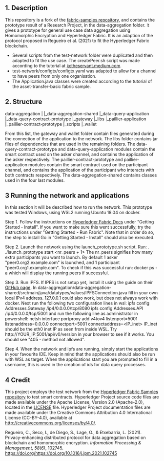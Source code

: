 [//]: # (SPDX-License-Identifier: CC-BY-4.0)

## 1. Description
This repository is a fork of the [fabric-samples repository](https://github.com/hyperledger/fabric-samples), and contains the prototype result of a Research Project, in the data-aggregation folder. It gives a prototype for general use case data aggregation using Homomorphic Encryption and Hyperledger Fabric. It is an adaption of the protocol proposed in Regueiro et al. (2021) to fit the Hyperledger Fabric blockchain.
- Several scripts from the test-network folder were duplicated and then adapted to fit the use case. The createPeer.sh script was made according to the tutorial at [kctheservant.medium.com](https://kctheservant.medium.com/add-a-peer-to-an-organization-in-test-network-hyperledger-fabric-v2-2-4a08cb901c98).
- test-network/configtx/configtx.yaml was adapted to allow for a channel to have peers from only one organisation.
- The Application.java classes were created according to the tutorial of the asset-transfer-basic fabric sample.

## 2. Structure
data-aggregation
|
|_data-aggregation-shared
|_data-query-application
|_data-query-contract-prototype
|_gateway
|_libs
|_paillier-application
|_paillier-contract-prototype
|_scripts
|_wallet

From this list, the gateway and wallet folder contain files generated during the connection of the application to the network. The libs folder contains jar files of dependencies that are used in the remaining folders. The data-query-contract-prototype and data-query-application modules contain the smart contract used on the asker channel, and contains the application of the asker respectively. The paillier-contract-prototype and paillier-application modules contain the smart contract used on the participant channel, and contains the application of the participant who interacts with both contracts respectively. The data-aggregation-shared contains classes used in the four last modules.

## 3 Running the network and applications
In this section it will be described how to run the network. This prototype was tested Windows, using WSL2 running Ubuntu 18.04 on docker. 

Step 1. Follow the instructions on [Hyperledger Fabric Docs](https://hyperledger-fabric.readthedocs.io/en/latest/getting_started.html) under "Getting Started - Install". If you want to make sure this went successfully, try the instructions under "Getting Started - Run Fabric". Note that in order do so, the step to install Go in "Getting Started - Install" should also be executed.

Step 2. Launch the network using the launch_prototype.sh script. Run:
	. ./launch_prototype start <nr_peers + 1>
The nr_peers signifies how many extra participants you want to launch. By default 1 asker "peer0.org2.example.com" is launched, and 1 participant "peer0.org1.example.com". To check if this was successful run:
	docker ps -a
which will display the running peers if successful. 

Step 3. Run IPFS. If IPFS is not setup yet, install it using the guide on their [GitHub page](https://github.com/ipfs/ipfs). In data-aggregation/data-aggregation-shared/src/main/java/datatypes/values/IPFSConnection.java fill in your own local IPv4 address. 127.0.0.1 could also work, but does not always work with docker. Next run the following two configuration lines in wsl:
	ipfs config Addresses.Gateway /ip4/0.0.0.0/tcp/8080
	ipfs config Addresses.API /ip4/0.0.0.0/tcp/5001
and run the following line as administrator in powershell:
	netsh interface portproxy add v4tov4 listenport=5001 listenaddress=0.0.0.0 connectport=5001 connectaddress=<IP_inet>
IP_inet should be the eth0 inet IP as seen from inside WSL.
Try http://YOUR_IP:5001/api/v0/version in your browser to see if it works. You should see "405 - method not allowed".

Step 4. When the network and ipfs are running, simply start the applications in your favourite IDE. Keep in mind that the applications should also be run with WSL as target. When the applications start you are prompted to fill in a username, this is used in the creation of ids for data query processes.

## 4 Credit
This project employs the test network from the [Hyperledger Fabric Samples repository](https://github.com/hyperledger/fabric-samples) to test smart contracts.
Hyperledger Project source code files are made available under the Apache License, Version 2.0 (Apache-2.0), located in the [LICENSE](LICENSE) file.
Hyperledger Project documentation files are made available under the Creative Commons Attribution 4.0 International License (CC-BY-4.0), available at http://creativecommons.org/licenses/by/4.0/.

Regueiro, C., Seco, I., de Diego, S., Lage, O., & Etxebarria, L. (2021). Privacy-enhancing distributed protocol for data aggregation based on blockchain and homomorphic encryption. <em>Information Processing & Management, 58(6)</em>, 102745. https://doi.org/https://doi.org/10.1016/j.ipm.2021.102745


